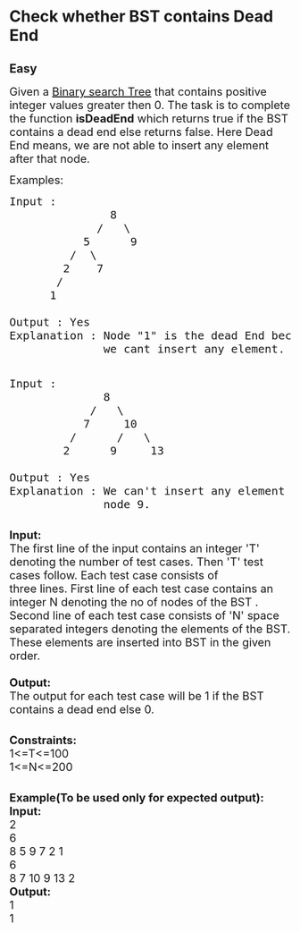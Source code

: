 # Check whether BST contains Dead End
## Easy 
<div class="problem-statement" style="user-select: auto;">
                <p style="user-select: auto;"></p><p style="user-select: auto;"><span style="font-size: 20px; user-select: auto;">Given a&nbsp;<a href="http://quiz.geeksforgeeks.org/binary-search-tree-set-1-search-and-insertion/" target="_blank" style="user-select: auto;">Binary search Tree</a>&nbsp;that contains positive integer values greater then 0. The task is to complete the function <strong style="user-select: auto;">isDeadEnd</strong> which returns true if&nbsp;the BST contains a dead end else returns false. Here Dead End means, we are not able to insert any element after that node.</span></p>

<p style="user-select: auto;"><span style="font-size: 20px; user-select: auto;">Examples:</span></p>

<pre style="user-select: auto;"><span style="font-size: 20px; user-select: auto;">Input :   
&nbsp;              8
             /   \ 
           5      9
         /  \     
        2    7 
       /
      1     
          
Output : Yes
Explanation : Node "1" is the dead End because after that 
&nbsp;             we cant insert any element.       

</span></pre>

<pre style="user-select: auto;"><span style="font-size: 20px; user-select: auto;">Input :     
&nbsp;             8
            /   \ 
           7     10
         /      /   \
        2      9     13

Output : Yes
Explanation : We can't insert any element at 
              node 9.  </span></pre>

<p style="user-select: auto;"><br style="user-select: auto;">
<span style="font-size: 20px; user-select: auto;"><strong style="user-select: auto;">Input:</strong><br style="user-select: auto;">
The first line of the input contains an integer 'T' denoting&nbsp;the number of test cases. Then 'T' test cases follow. Each test case consists of three&nbsp;lines.&nbsp;First line of each test case contains an integer N denoting the no of nodes of the BST&nbsp;. Second line of each test case consists of 'N' space separated integers denoting the elements of the BST. These elements are inserted into BST in the given order.<br style="user-select: auto;">
<br style="user-select: auto;">
<strong style="user-select: auto;">Output:</strong><br style="user-select: auto;">
The output for each test case will be 1 if the BST contains a dead end else 0.</span><br style="user-select: auto;">
&nbsp;</p>

<p style="user-select: auto;"><span style="font-size: 20px; user-select: auto;"><strong style="user-select: auto;">Constraints:</strong><br style="user-select: auto;">
1&lt;=T&lt;=100<br style="user-select: auto;">
1&lt;=N&lt;=200</span><br style="user-select: auto;">
&nbsp;</p>

<p style="user-select: auto;"><span style="font-size: 20px; user-select: auto;"><strong style="user-select: auto;">Example(To be used only for expected output):</strong><br style="user-select: auto;">
<strong style="user-select: auto;">Input:</strong><br style="user-select: auto;">
2<br style="user-select: auto;">
6<br style="user-select: auto;">
8 5 9 7 2 1<br style="user-select: auto;">
6<br style="user-select: auto;">
8 7 10 9 13 2<br style="user-select: auto;">
<strong style="user-select: auto;">Output:</strong><br style="user-select: auto;">
1<br style="user-select: auto;">
1</span></p>
 <p style="user-select: auto;"></p>
            </div>